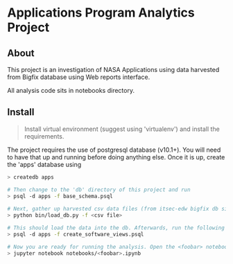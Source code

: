 # Applications Program Analytics Project

## About
This project is an investigation of NASA Applications using data harvested from Bigfix database using Web reports interface.

All analysis code sits in notebooks directory. 

## Install

> Install virtual environment (suggest using 'virtualenv') and install the requirements.

The project requires the use of postgresql database (v10.1+). You will need to have that
up and running before doing anything else. Once it is up, create the 'apps' database using

```bash
> createdb apps

# Then change to the 'db' directory of this project and run
> psql -d apps -f base_schema.psql
 
# Next, gather up harvested csv data files (from itsec-edw bigfix db site) and run  
> python bin/load_db.py -f <csv file> 

# This should load the data into the db. Afterwards, run the following 
> psql -d apps -f create_software_views.psql 

# Now you are ready for running the analysis. Open the <foobar> notebook using jupyter
> jupyter notebook notebooks/<foobar>.ipynb 
```


